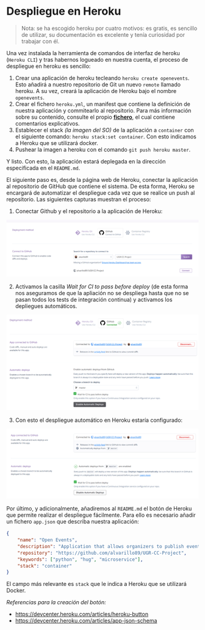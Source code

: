 # Despliegue en Heroku

> Nota: se ha escogido heroku por cuatro motivos: es gratis, es sencillo de utilizar, su documentación es excelente y tenía curiosidad por trabajar con él.

Una vez instalada la herramienta de comandos de interfaz de heroku (`Heroku CLI`) y tras habernos logueado en nuestra cuenta, el proceso de despliegue en heroku es sencillo:

1. Crear una aplicación de heroku tecleando `heroku create openevents`. Esto añadirá a nuestro repositorio de Git un nuevo `remote` llamado heroku. A su vez, creará la aplicación de Heroku bajo el nombre `openevents`.
2. Crear el fichero `heroku.yml`, un manifest que contiene la definición de nuestra aplicación y commitearlo al repositorio. Para más información sobre su contenido, consulte el propio [**fichero**](https://github.com/alvarillo89/UGR-CC-Project/blob/master/heroku.yml), el cual contiene comentarios explicativos.
3. Establecer el stack *(la imagen del SO)* de la aplicación a `container` con el siguiente comando: `heroku stack:set container`. Con esto indicamos a Heroku que se utilizará docker.
4. Pushear la imagen a heroku con el comando `git push heroku master`.

Y listo. Con esto, la aplicación estará deplegada en la dirección especificada en el `README.md`.

El siguiente paso es, desde la página web de Heroku, conectar la aplicación al repositorio de GitHub que contiene el sistema. De esta forma, Heroku se encargará de automatizar el despliegue cada vez que se realice un push al repositorio. Las siguientes capturas muestran el proceso:

1. Conectar Github y el repositorio a la aplicación de Heroku:

![](imgs/resources3/herokuGithub.png)

2. Activamos la casilla *Wait for CI to pass before deploy* (de esta forma nos aseguramos de que la apliación no se despliega hasta que no se pasan todos los tests de integración continua) y activamos los depliegues automáticos.

![](imgs/resources3/herokuTestCI.png)

3. Con esto el despliegue automático en Heroku estaría configurado:

![](imgs/resources3/herokuAutomatedDeploy.png)

Por último, y adicionalmente, añadiremos al `README.md` el botón de Heroku que permite realizar el despliegue fácilmente. Para ello es necesario añadir un fichero `app.json` que describa nuestra aplicación:

```json
{
    "name": "Open Events",
    "description": "Application that allows organizers to publish events and sell tickets",
    "repository": "https://github.com/alvarillo89/UGR-CC-Project",
    "keywords": ["python", "hug", "microservice"],
    "stack": "container"
}
```

El campo más relevante es `stack` que le indica a Heroku que se utilizará Docker.

*Referencias para la creación del botón:*
+ https://devcenter.heroku.com/articles/heroku-button
+ https://devcenter.heroku.com/articles/app-json-schema